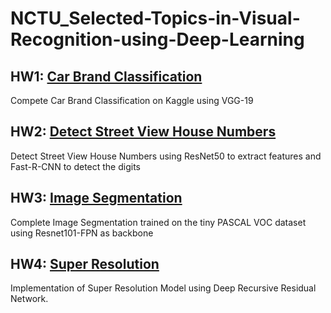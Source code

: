 # NCTU_Selected-Topics-in-Visual-Recognition-using-Deep-Learning

## HW1: [Car Brand Classification](https://github.com/climber0824/NCTU_Selected-Topics-in-Visual-Recognition-using-Deep-Learning/tree/main/NCTU_hw1)
Compete Car Brand Classification on Kaggle using VGG-19

## HW2: [Detect Street View House Numbers](https://github.com/climber0824/NCTU_Selected-Topics-in-Visual-Recognition-using-Deep-Learning/tree/main/NCTU_hw2)
Detect Street View House Numbers using ResNet50 to extract features and Fast-R-CNN to detect the digits

## HW3: [Image Segmentation](https://github.com/climber0824/NCTU_Selected-Topics-in-Visual-Recognition-using-Deep-Learning/tree/main/NCTU_hw3)
Complete Image Segmentation trained on the tiny PASCAL VOC dataset using Resnet101-FPN as backbone

## HW4: [Super Resolution](https://github.com/climber0824/NCTU_Selected-Topics-in-Visual-Recognition-using-Deep-Learning/tree/main/NCTU_hw4)
Implementation of Super Resolution Model using Deep Recursive Residual Network.
